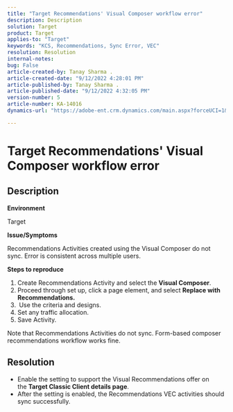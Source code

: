```yaml
---
title: "Target Recommendations' Visual Composer workflow error"
description: Description
solution: Target
product: Target
applies-to: "Target"
keywords: "KCS, Recommendations, Sync Error, VEC"
resolution: Resolution
internal-notes: 
bug: False
article-created-by: Tanay Sharma .
article-created-date: "9/12/2022 4:28:01 PM"
article-published-by: Tanay Sharma .
article-published-date: "9/12/2022 4:32:05 PM"
version-number: 5
article-number: KA-14016
dynamics-url: "https://adobe-ent.crm.dynamics.com/main.aspx?forceUCI=1&pagetype=entityrecord&etn=knowledgearticle&id=4bbfbbd8-b732-ed11-9db1-002248086735"

---
```

# Target Recommendations' Visual Composer workflow error

## Description


<b>Environment</b>

Target



<b>Issue/Symptoms</b>

Recommendations Activities created using the Visual Composer do not sync. Error is consistent across multiple users.

<b>Steps to reproduce</b>

1. Create Recommendations Activity and select the <b>Visual Composer</b>.
2. Proceed through set up, click a page element, and select <b>Replace with Recommendations.</b>
3. <b> </b>Use the criteria and designs.
4. Set any traffic allocation.
5. Save Activity.




Note that Recommendations Activities do not sync. Form-based composer recommendations workflow works fine.


## Resolution


- Enable the setting to support the Visual Recommendations offer on the <b>Target Classic </b> <b>Client details page</b>.
- After the setting is enabled, the Recommendations VEC activities should sync successfully.



